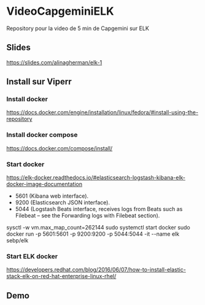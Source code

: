 # VideoCapgeminiELK
Repository pour la video de 5 min de Capgemini sur ELK


## Slides
https://slides.com/alinagherman/elk-1

## Install sur Viperr
### Install docker
https://docs.docker.com/engine/installation/linux/fedora/#install-using-the-repository


### Install docker compose
https://docs.docker.com/compose/install/

### Start docker
https://elk-docker.readthedocs.io/#elasticsearch-logstash-kibana-elk-docker-image-documentation 

 *   5601 (Kibana web interface).
 *   9200 (Elasticsearch JSON interface).
 *   5044 (Logstash Beats interface, receives logs from Beats such as Filebeat – see the Forwarding logs with Filebeat section).


sysctl -w vm.max_map_count=262144
sudo systemctl start docker
sudo docker run -p 5601:5601 -p 9200:9200 -p 5044:5044 -it --name elk sebp/elk
### Start ELK docker


https://developers.redhat.com/blog/2016/06/07/how-to-install-elastic-stack-elk-on-red-hat-enterprise-linux-rhel/ 

## Demo

